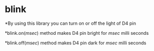 # blink
*By using this library you can turn on or off the light of D4 pin

*blink.on(*msec*) method makes D4 pin bright for *msec* milli seconds

*blink.off(*msec*) method makes D4 pin dark for *msec* milli seconds
